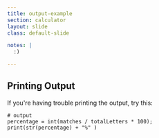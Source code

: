 ```yaml
---
title: output-example
section: calculator
layout: slide
class: default-slide

notes: |
  :)

---
```


## Printing Output

If you're having trouble printing the output, try this:

	# output
	percentage = int(matches / totalLetters * 100);        
	print(str(percentage) + "%" )



